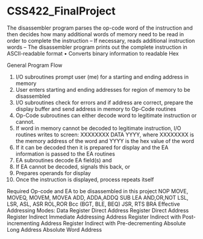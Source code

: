 # CSS422_FinalProject
The disassembler program parses the op-code word of the
instruction and then decides how many additional words of
memory need to be read in order to complete the instruction
– If necessary, reads additional instruction words
– The disassembler program prints out the complete instruction
in ASCII-readable format
• Converts binary information to readable Hex

General Program Flow
1. I/O subroutines prompt user (me) for a starting and ending address in memory
2. User enters starting and ending addresses for region of memory to be
disassembled
3. I/O subroutines check for errors and if address are correct, prepare the display
buffer and send address in memory to Op-Code routines
4. Op-Code subroutines can either decode word to legitimate instruction or
cannot.
1. If word in memory cannot be decoded to legitimate instruction, I/O
routines writes to screen: XXXXXXXX DATA YYYY, where
XXXXXXXX is the memory address of the word and YYYY is the hex
value of the word
2. If it can be decoded then it is prepared for display and the EA information
is passed to the EA routines
5. EA subroutines decode EA field(s) and
1. If EA cannot be decoded, signals this back, or
2. Prepares operands for display
6. Once the instruction is displayed, process repeats itself

Required Op-code and EA to be disassembled in this project
NOP
MOVE, MOVEQ, MOVEM, MOVEA
ADD, ADDA,ADDQ
SUB
LEA
AND,OR,NOT
LSL, LSR, ASL, ASR
ROL,ROR
Bcc (BGT, BLE, BEQ)
JSR, RTS
BRA
Effective Addressing Modes:
Data Register Direct
Address Register Direct
Address Register Indirect
Immediate Addressing
Address Register Indirect with Post-incrementing
Address Register Indirect with Pre-decrementing
Absolute Long Address
Absolute Word Address
